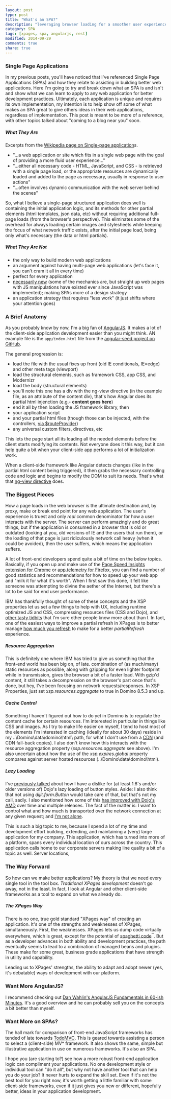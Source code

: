 ```yaml
---
layout: post
type: post
title: "What's an SPA?"
description: "leveraging browser loading for a smoother user experience"
category: SPA
tags: [xpages, spa, angularjs, rest]
modified: 2014-09-29
comments: true
share: true
---
```


### Single Page Applications
In my previous posts, you'll have noticed that I've referenced Single Page Applications (SPAs) and how they relate to assisting in building better web applications. Here I'm going to try and break down what an SPA is and isn't and show what we can learn to apply to any web application for better development practices. Ultimately, each application is unique and requires its own implementation, my intention is to help show off some of what makes an SPA great to give others ideas in their web applications, regardless of implementation. This post is meant to be more of a reference, with other topics talked about "coming to a blog near you" soon.

##### What They Are
Excerpts from the <a href="http://en.wikipedia.org/wiki/Single-page_application">Wikipedia page on Single-page application</a>s.

* "...a web application or site which fits in a single web page with the goal of providing a more fluid user experience..."
* "...either all necessary code - HTML, JavaScript, and CSS - is retrieved with a single page load, or the appropriate resources are dynamically loaded and added to the page as necessary, usually in response to user actions"
* "...often involves dynamic communication with the web server behind the scenes"

So, what I believe a single-page structured application does well is containing the initial application logic, and its methods for other partial elements (html templates, json data, etc) without requiring additional full-page loads (from the browser's perspective). This eliminates some of the overhead for always loading certain images and stylesheets while keeping the focus of what network traffic exists, after the initial page load, being only what's necessary (the data or html partials).

##### What They Are Not
* the only way to build modern web applications
* an argument against having multi-page web applications (let's face it, you can't cram it all in every time)
* perfect for every application
* <a href="/xpages/rest-is-best/#comment-1609384268">necessarily new</a> (some of the mechanics are, but straight up web pages with JS manipulations have existed ever since JavaScript was implemented); making SPAs more of a design strategy
* an application strategy that requires "less work" (it just shifts where your attention goes)

### A Brief Anatomy
As you probably know by now, I'm a big fan of <a href="http://angularjs.org/">AngularJS</a>. It makes a lot of the client-side application development easier than you might think. AN example file is the `app/index.html` file from the <a href="http://github.com/angular/angular-seed">angular-seed project on GitHub</a>.

The general progression is:

* load the file with the usual fixes up front (old IE conditionals, IE=edge) and other meta tags (viewport)
* load the structural elements, such as framework CSS, app CSS, and Modernizr
* load the body (structural elements)
* you'll note this one has a div with the ng-view directive (in the example file, as an attribute of the content div), that's how Angular does its partial html injenction (e.g.- **content goes here**)
* end it all by then loading the JS framework library, then
* your application script
* and your partial html files (though those can be injected, with the controllers, <a href="http://docs.angularjs.org/api/ngRoute/provider/$routeProvider">via $routeProvider</a>)
* any universal custom filters, directives, etc

This lets the page start all its loading all the needed elements before the client starts modifying its contents. Not everyone does it this way, but it can help quite a bit when your client-side app performs a lot of initialization work.

When a client-side framework like Angular detects changes (like in the partial html content being triggered), it then grabs the necessary controlling code and logic and begins to modify the DOM to suit its needs. That's what that <a href="//docs.angularjs.org/api/ngRoute/directive/ngView">ng-view directive</a> does.

### The Biggest Pieces
How a page loads in the web browser is the ultimate destination and, by proxy, make or break end point for any web application. The user's experience is truest and only _real_ common denominator for how a user interacts with the server. The server can perform amazingly and do great things, but if the application is consumed in a browser that is old or outdated (looking at you, old versions of IE and the users that run them), or the loading of that page is just ridiculously network call heavy (when it could be avoided), then the user suffers, which means the application suffers.

A lot of front-end developers spend quite a bit of time on the below topics. Basically, if you open up and make use of the <a href="//chrome.google.com/webstore/detail/pagespeed-insights-by-goo/gplegfbjlmmehdoakndmohflojccocli?hl=en">Page Speed Insights extension for Chrome</a> or <a href="//addons.mozilla.org/en-US/firefox/addon/apptelemetry/">app.telemetry for Firefox</a>, you can find a number of good statistics and recommendations for how to speed up your web app and "milk it for what it's worth". When I first saw this done, it felt like someone was attempting to divine the aether of the Internet, but there's a lot to be said for end user performance.

IBM has thankfully thought of some of these concepts and the XSP properties let us set a few things to help with UX, including runtime optimized JS and CSS, compressing resources files (CSS and Dojo), and <a href="//per.lausten.dk/blog/2012/02/xpages-2-very-easy-performance-optimization-tricks.html">other tasty tidbits</a> that I'm sure other people know more about than I. In fact, one of the easiest ways to improve a partial refresh in XPages is to better manage <a href="//hasselba.ch/blog/?p=1389">how much you refresh</a> to make for a better _partialRefresh_ experience.

##### Resource Aggregation
This is definitely one where IBM has tried to give us something that the front-end world has been big on, of late.  combination of (as much/many) static resources as possible, along with gzipping for even lighter footprint while in transmission, gives the browser a bit of a faster load. With gzip'd content, it still takes a decompression on the browser's part once that's done, but hey, I've been focusing on network requests/responses. In XSP Properties, just set _xsp.resources.aggregate_ to true in Domino 8.5.3 and up.

##### Cache Control
Something I haven't figured out how to do yet in Domino is to regulate the content cache for certain resources. I'm interested in particular in things like CSS and images. As I try to make life easier on myself, I tend to host most of the elements I'm interested in caching (ideally for about 30 days) reside in my ..\Domino\data\domino\html\ path, for what I don't use from a <a href="//en.wikipedia.org/wiki/Content_delivery_network">CDN</a> (and CDN fall-back copies). I also don't know how this interacts with the resource aggregation property (_xsp.resources.aggregate_ see above). I'm also uncertain about how the use of the _xsp.expires.global_ property compares against server hosted resources (..\Domino\data\domino\html\).

##### Lazy Loading
I've <a href="/xpages/rest-is-best/#rest-is-lean">previously talked</a> about how I have a dislike for (at least 1.6's and/or older versions of) Dojo's lazy loading of button styles. Aside: I also think that not using _dijit.form.Button_ would take care of that, but that's not my call, sadly. I also mentioned how some of this <a href="/xpages/rest-is-best/#comment-1605659445">has improved with Dojo's AMD</a> over time and multiple releases. The fact of the matter is: I want to control what and how much is transported over the network connection at any given request; and <a href="/xpages/rest-is-best/#comment-1599645245">I'm not alone</a>.

This is such a big topic to me, because I spend a lot of my time and development effort building, extending, and maintaining a (very) large application for my company. This application, which has turned into more of a platform, spans every individual location of ours across the country. This application calls home to our corporate servers making line quality a bit of a topic as well. Server locations, 

### The Way Forward
So how can we make better applications? My theory is that we need every single tool in the tool box. _Traditional XPages development_ doesn't go away, not in the least. In fact, I look at Angular and other client-side frameworks as a tool to expand on what we already do.

##### The XPages Way
There is no one, true gold standard "XPages way" of creating an application. It's one of the strengths and weaknesses of XPages, simultaneously. First, the weaknesses. XPages lets us dump code virtually everywhere, which is great, except for the potential of <a href="/xpages/unraveling-the-mvc-mysteries/#stop-using-your-xpage-for-application-logic">spaghetti code</a><sup>&#8482;</sup>. But as a developer advances in both ability and development practices, the path eventually seems to lead to a combination of managed beans and plugins. These make for some great, business grade applications that have strength in utility and capability.

Leading us to XPages' strengths, the ability to adapt and adopt newer (yes, it's debatable) ways of development with our platform. 


### Want More AngularJS?
I recommend checking out <a href="http://www.youtube.com/watch?v=i9MHigUZKEM">Dan Wahlin's AngularJS Fundamentals in 60-ish Minutes</a>. It's a good overview and he can probably sell you on the concepts a bit better than myself.

### Want More on SPAs?
The hall mark for comparison of front-end JavaScript frameworks has tended of late towards <a href="//todomvc.com/">TodoMVC</a>. This is geared towards assisting a person to select a (client-side) MV* framework. It also shows the same, simple but illustrative application in use on numerous frameworks. It's also an SPA.

I hope you (are starting to?) see how a more robust front-end application logic can compliment your applications. No one development style or individual tool can "do it all", but why not have another tool that can help you do your job? It never hurts to expand the skill set. Even if it's not the best tool for you right now, it's worth getting a little familiar with some client-side frameworks, even if it just gives you new or different, hopefully better, ideas in your application development.
